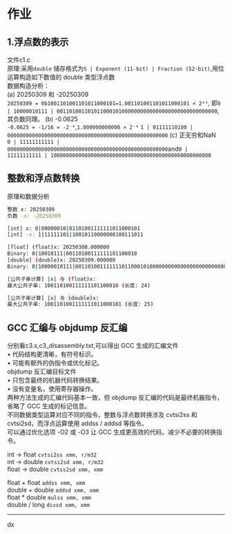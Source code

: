 # 作业

## 1.浮点数的表示

文件c1.c  
原理:采用`double` 储存格式为`S | Exponent (11-bit) | Fraction (52-bit)`,用位运算构造如下数值的 double 类型浮点数  
数据构造分析：  
(a) 20250309 和 -20250309  
`20250309 = 0b1001101001101011000101=1.001101001101011000101 × 2²⁴`,
即`0 | 10000010111 | 0011010011010110001010000000000000000000000000000000`,其负数同理。 
(b) -0.0625  
`-0.0625 = -1/16 = -2⁻⁴`,`1.000000000000 × 2⁻⁴`
`1 | 01111110100 | 0000000000000000000000000000000000000000000000000000`
(c) 正无穷和NaN  
`0 | 11111111111 | 0000000000000000000000000000000000000000000000000000`and`0 | 11111111111 | 1000000000000000000000000000000000000000000000000000`

## 整数和浮点数转换

原理和数据分析  

```bash
整数 x: 20250309
负数 -x: -20250309

[int] x: 0|00000010|01101001111111011000101
[int] -x: 1|11111101|10010110000000100111011

[float] (float)x: 20250308.000000
Binary: 0|10010111|00110100111111101100010
[double] (double)x: 20250309.000000
Binary: 0|10000010111|0011010011111110110001010000000000000000000000000000

[公共子串计算] |x| 与 (float)x:
最大公共子串: 100110100111111101100010 (长度: 24)

[公共子串计算] |x| 与 (double)x:
最大公共子串: 1001101001111111011000101 (长度: 25)
```

## GCC 汇编与 objdump 反汇编

分别看c3.s,c3_disassembly.txt,可以得出
GCC 生成的汇编文件  
	•	代码结构更清晰，有符号标识。  
	•	可能有额外的伪指令或优化标记。  
objdump 反汇编目标文件  
	•	只包含最终的机器代码转换结果。  
	•	没有变量名，使用寄存器操作。  
两种方法生成的汇编代码基本一致，但 objdump 反汇编的代码是最终机器指令，省略了 GCC 生成的标记信息。  
不同数据类型运算对应不同的指令，整数与浮点数转换涉及 cvtsi2ss 和 cvtsi2sd，而浮点运算使用 addss / addsd 等指令。  
可以通过优化选项 -O2 或 -O3 让 GCC 生成更高效的代码，减少不必要的转换指令。  

int -> float	`cvtsi2ss xmm, r/m32`  
int -> double	`cvtsi2sd xmm, r/m32`  
float -> double	`cvtss2sd xmm, xmm`  
   
float + float	`addss xmm, xmm`  
double + double	`addsd xmm, xmm`  
float * double	`mulss xmm, xmm`  
double / long	`divsd xmm, xmm`  

  
---
dx